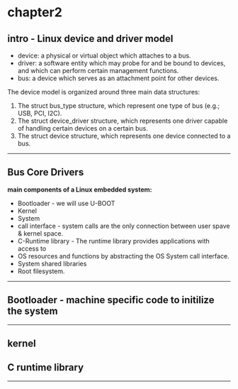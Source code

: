 # chapter2
 ## intro - Linux device and driver model

* device: a physical or virtual object which attaches to a bus.
* driver: a software entity which may probe for and be bound to devices, and which can
  perform certain management functions.
*  bus: a device which serves as an attachment point for other devices.

The device model is organized around three main data structures:
1. The struct bus_type structure, which represent one type of bus (e.g.; USB, PCI, I2C).
2. The struct device_driver structure, which represents one driver capable of handling certain
devices on a certain bus.
3. The struct device structure, which represents one device connected to a bus.

---

## **Bus Core Drivers**

**main components of a Linux embedded system:**
- Bootloader - we will use U-BOOT 
- Kernel
- System
- call interface - system calls are the only connection between user spave & kernel space.
- C-Runtime library - The runtime library provides applications with access to
-  OS resources and functions by abstracting the OS System call interface.
- System shared libraries 
-  Root filesystem.

---

## Bootloader - machine specific code to initilize the system




---
## kernel 



## C runtime library

---
